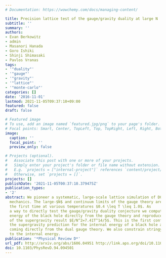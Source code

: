 ```yaml
---
# Documentation: https://wowchemy.com/docs/managing-content/

title: Precision lattice test of the gauge/gravity duality at large N
subtitle: ''
summary: ''
authors:
- Evan Berkowitz
- admin
- Masanori Hanada
- Goro Ishiki
- Shinji Shimasaki
- Pavlos Vranas
tags:
- '"duality"'
- '"gauge"'
- '"gravity"'
- '"lattice"'
- '"monte-carlo"'
categories: []
date: '2016-11-01'
lastmod: 2021-11-05T09:37:10+09:00
featured: false
draft: false

# Featured image
# To use, add an image named `featured.jpg/png` to your page's folder.
# Focal points: Smart, Center, TopLeft, Top, TopRight, Left, Right, BottomLeft, Bottom, BottomRight.
image:
  caption: ''
  focal_point: ''
  preview_only: false

# Projects (optional).
#   Associate this post with one or more of your projects.
#   Simply enter your project's folder or file name without extension.
#   E.g. `projects = ["internal-project"]` references `content/project/deep-learning/index.md`.
#   Otherwise, set `projects = []`.
projects: []
publishDate: '2021-11-05T00:37:10.379475Z'
publication_types:
- '2'
abstract: We pioneer a systematic, large-scale lattice simulation of D0-brane quantum
  mechanics. The large-$N$ and continuum limits of the gauge theory are taken for
  the first time at various temperatures $0.4 \leq T \leq 1.0$. As
  a way to directly test the gauge/gravity duality conjecture we compute the internal
  energy of the black hole directly from the gauge theory and reproduce the coefficient
  of the supergravity result $E/N^2=7.41T^14/5$. This is the first confirmation of
  the supergravity prediction for the internal energy of a black hole at finite temperature
  coming directly from the dual gauge theory. We also constrain stringy corrections
  to the internal energy.
publication: '*Physical Review D*'
url_pdf: http://arxiv.org/abs/1606.04951 http://link.aps.org/doi/10.1103/PhysRevD.94.094501
doi: 10.1103/PhysRevD.94.094501
---
```

